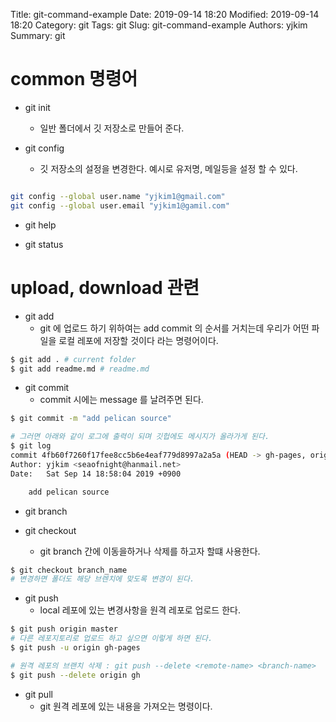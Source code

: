 Title: git-command-example
Date: 2019-09-14 18:20
Modified: 2019-09-14 18:20
Category: git
Tags: git
Slug: git-command-example
Authors: yjkim 
Summary: git

# common 명령어 
* git init 
  * 일반 폴더에서 깃 저장소로 만들어 준다. 

* git config 
  * 깃 저장소의 설정을 변경한다. 예시로 유저명, 메일등을 설정 할 수 있다. 

```sh 

git config --global user.name "yjkim1@gmail.com" 
git config --global user.email "yjkim1@gamil.com"

```

* git help 

* git status 

# upload, download 관련 

* git add
  * git 에 업로드 하기 위하여는 add commit 의 순서를 거치는데 우리가 어떤 파일을 로컬 레포에 저장할 것이다 라는 명령어이다. 
```sh 
$ git add . # current folder 
$ git add readme.md # readme.md 
```


* git commit 
  * commit 시에는 message 를 날려주면 된다. 
```sh 
$ git commit -m "add pelican source" 

# 그러면 아래와 같이 로그에 출력이 되며 깃헙에도 메시지가 올라가게 된다. 
$ git log 
commit 4fb60f7260f17fee8cc5b6e4eaf779d8997a2a5a (HEAD -> gh-pages, origin/gh-pages)
Author: yjkim <seaofnight@hanmail.net>
Date:   Sat Sep 14 18:58:04 2019 +0900

    add pelican source
```

* git branch 

* git checkout 
  * git branch 간에 이동을하거나 삭제를 하고자 할떄 사용한다. 
```sh 
$ git checkout branch_name 
# 변경하면 폴더도 해당 브렌치에 맞도록 변경이 된다. 
```

* git push 
  * local 레포에 있는 변경사항을 원격 레포로 업로드 한다. 
```sh 
$ git push origin master 
# 다른 레포지토리로 업로드 하고 싶으면 이렇게 하면 된다. 
$ git push -u origin gh-pages

# 원격 레포의 브랜치 삭제 : git push --delete <remote-name> <branch-name>
$ git push --delete origin gh 
```

* git pull 
  * git 원격 레포에 있는 내용을 가져오는 명령이다.
